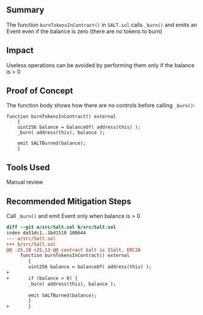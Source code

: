 ## Summary

The function `burnTokensInContract()` in `SALT.sol` calls `_burn()` and emits an Event even if the balance is zero (there are no tokens to burn)

## Impact

Useless operations can be avoided by performing them only if the balance is > 0

## Proof of Concept

The function body shows how there are no controls before calling `_burn()`:

```
function burnTokensInContract() external
	{
	uint256 balance = balanceOf( address(this) );
	_burn( address(this), balance );

	emit SALTBurned(balance);
	}
```

## Tools Used

Manual review

## Recommended Mitigation Steps

Call `_burn()` and emit Event only when balance is > 0

```diff
diff --git a/src/Salt.sol b/src/Salt.sol
index da51dc1..1bd1510 100644
--- a/src/Salt.sol
+++ b/src/Salt.sol
@@ -25,10 +25,13 @@ contract Salt is ISalt, ERC20
     function burnTokensInContract() external
     	{
     	uint256 balance = balanceOf( address(this) );
+       
+       if (balance > 0) {
     	_burn( address(this), balance );
 
     	emit SALTBurned(balance);
     	}
+       }
```
